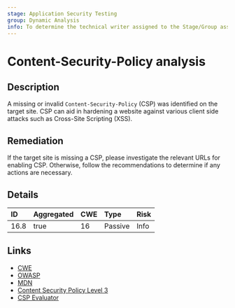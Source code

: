 ```yaml
---
stage: Application Security Testing
group: Dynamic Analysis
info: To determine the technical writer assigned to the Stage/Group associated with this page, see https://handbook.gitlab.com/handbook/product/ux/technical-writing/#assignments
---
```


# Content-Security-Policy analysis

## Description

A missing or invalid `Content-Security-Policy` (CSP) was identified on the target site. CSP can aid in
hardening a website against various client side attacks such as Cross-Site Scripting (XSS).

## Remediation

If the target site is missing a CSP, please investigate the relevant URLs for enabling CSP. Otherwise,
follow the recommendations to determine if any actions are necessary.

## Details

| ID | Aggregated | CWE | Type | Risk |
|:---|:--------|:--------|:--------|:--------|
| 16.8 | true | 16 | Passive | Info |

## Links

- [CWE](https://cwe.mitre.org/data/definitions/16.html)
- [OWASP](https://cheatsheetseries.owasp.org/cheatsheets/Content_Security_Policy_Cheat_Sheet.html)
- [MDN](https://developer.mozilla.org/en-US/docs/Web/HTTP/CSP)
- [Content Security Policy Level 3](https://www.w3.org/TR/CSP3/)
- [CSP Evaluator](https://csp-evaluator.withgoogle.com/)
